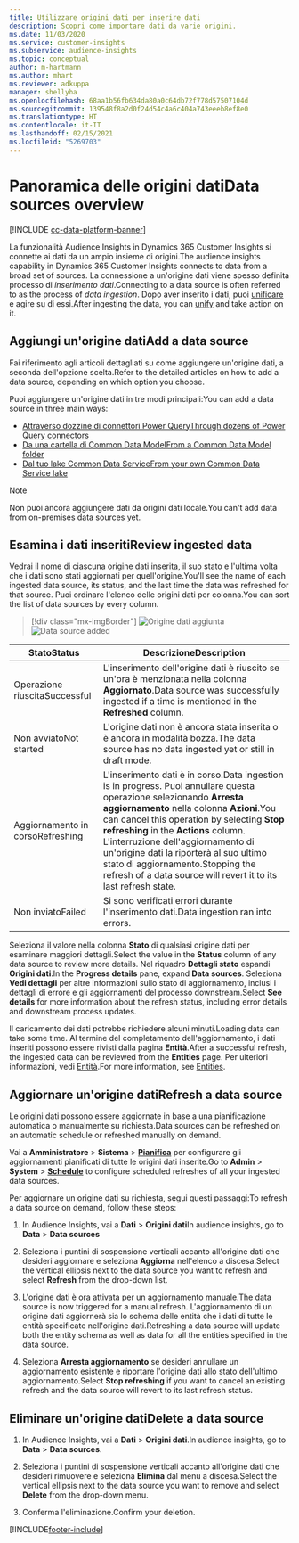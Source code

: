 ```yaml
---
title: Utilizzare origini dati per inserire dati
description: Scopri come importare dati da varie origini.
ms.date: 11/03/2020
ms.service: customer-insights
ms.subservice: audience-insights
ms.topic: conceptual
author: m-hartmann
ms.author: mhart
ms.reviewer: adkuppa
manager: shellyha
ms.openlocfilehash: 68aa1b56fb634da80a0c64db72f778d57507104d
ms.sourcegitcommit: 139548f8a2d0f24d54c4a6c404a743eeeb8ef8e0
ms.translationtype: HT
ms.contentlocale: it-IT
ms.lasthandoff: 02/15/2021
ms.locfileid: "5269703"
---
```

# <a name="data-sources-overview"></a><span data-ttu-id="61d09-103">Panoramica delle origini dati</span><span class="sxs-lookup"><span data-stu-id="61d09-103">Data sources overview</span></span>

[!INCLUDE [cc-data-platform-banner](../includes/cc-data-platform-banner.md)]

<span data-ttu-id="61d09-104">La funzionalità Audience Insights in Dynamics 365 Customer Insights si connette ai dati da un ampio insieme di origini.</span><span class="sxs-lookup"><span data-stu-id="61d09-104">The audience insights capability in Dynamics 365 Customer Insights connects to data from a broad set of sources.</span></span> <span data-ttu-id="61d09-105">La connessione a un'origine dati viene spesso definita processo di *inserimento dati*.</span><span class="sxs-lookup"><span data-stu-id="61d09-105">Connecting to a data source is often referred to as the process of *data ingestion*.</span></span> <span data-ttu-id="61d09-106">Dopo aver inserito i dati, puoi [unificare](data-unification.md) e agire su di essi.</span><span class="sxs-lookup"><span data-stu-id="61d09-106">After ingesting the data, you can [unify](data-unification.md) and take action on it.</span></span>

## <a name="add-a-data-source"></a><span data-ttu-id="61d09-107">Aggiungi un'origine dati</span><span class="sxs-lookup"><span data-stu-id="61d09-107">Add a data source</span></span>

<span data-ttu-id="61d09-108">Fai riferimento agli articoli dettagliati su come aggiungere un'origine dati, a seconda dell'opzione scelta.</span><span class="sxs-lookup"><span data-stu-id="61d09-108">Refer to the detailed articles on how to add a data source, depending on which option you choose.</span></span>

<span data-ttu-id="61d09-109">Puoi aggiungere un'origine dati in tre modi principali:</span><span class="sxs-lookup"><span data-stu-id="61d09-109">You can add a data source in three main ways:</span></span>

- [<span data-ttu-id="61d09-110">Attraverso dozzine di connettori Power Query</span><span class="sxs-lookup"><span data-stu-id="61d09-110">Through dozens of Power Query connectors</span></span>](connect-power-query.md)
- [<span data-ttu-id="61d09-111">Da una cartella di Common Data Model</span><span class="sxs-lookup"><span data-stu-id="61d09-111">From a Common Data Model folder</span></span>](connect-common-data-model.md)
- [<span data-ttu-id="61d09-112">Dal tuo lake Common Data Service</span><span class="sxs-lookup"><span data-stu-id="61d09-112">From your own Common Data Service lake</span></span>](connect-common-data-service-lake.md)

> [!NOTE]
> <span data-ttu-id="61d09-113">Non puoi ancora aggiungere dati da origini dati locale.</span><span class="sxs-lookup"><span data-stu-id="61d09-113">You can't add data from on-premises data sources yet.</span></span>

## <a name="review-ingested-data"></a><span data-ttu-id="61d09-114">Esamina i dati inseriti</span><span class="sxs-lookup"><span data-stu-id="61d09-114">Review ingested data</span></span>

<span data-ttu-id="61d09-115">Vedrai il nome di ciascuna origine dati inserita, il suo stato e l'ultima volta che i dati sono stati aggiornati per quell'origine.</span><span class="sxs-lookup"><span data-stu-id="61d09-115">You'll see the name of each ingested data source, its status, and the last time the data was refreshed for that source.</span></span> <span data-ttu-id="61d09-116">Puoi ordinare l'elenco delle origini dati per colonna.</span><span class="sxs-lookup"><span data-stu-id="61d09-116">You can sort the list of data sources by every column.</span></span>

> [!div class="mx-imgBorder"]
> <span data-ttu-id="61d09-117">![Origine dati aggiunta](media/configure-data-datasource-added.png "Origine dati aggiunta")</span><span class="sxs-lookup"><span data-stu-id="61d09-117">![Data source added](media/configure-data-datasource-added.png "Data source added")</span></span>

|<span data-ttu-id="61d09-118">Stato</span><span class="sxs-lookup"><span data-stu-id="61d09-118">Status</span></span>  |<span data-ttu-id="61d09-119">Descrizione</span><span class="sxs-lookup"><span data-stu-id="61d09-119">Description</span></span>  |
|---------|---------|
|<span data-ttu-id="61d09-120">Operazione riuscita</span><span class="sxs-lookup"><span data-stu-id="61d09-120">Successful</span></span>   |<span data-ttu-id="61d09-121">L'inserimento dell'origine dati è riuscito se un'ora è menzionata nella colonna **Aggiornato**.</span><span class="sxs-lookup"><span data-stu-id="61d09-121">Data source was successfully ingested if a time is mentioned in the **Refreshed** column.</span></span>
|<span data-ttu-id="61d09-122">Non avviato</span><span class="sxs-lookup"><span data-stu-id="61d09-122">Not started</span></span>   |<span data-ttu-id="61d09-123">L'origine dati non è ancora stata inserita o è ancora in modalità bozza.</span><span class="sxs-lookup"><span data-stu-id="61d09-123">The data source has no data ingested yet or still in draft mode.</span></span>         |
|<span data-ttu-id="61d09-124">Aggiornamento in corso</span><span class="sxs-lookup"><span data-stu-id="61d09-124">Refreshing</span></span>    |<span data-ttu-id="61d09-125">L'inserimento dati è in corso.</span><span class="sxs-lookup"><span data-stu-id="61d09-125">Data ingestion is in progress.</span></span> <span data-ttu-id="61d09-126">Puoi annullare questa operazione selezionando **Arresta aggiornamento** nella colonna **Azioni**.</span><span class="sxs-lookup"><span data-stu-id="61d09-126">You can cancel this operation by selecting **Stop refreshing** in the **Actions** column.</span></span> <span data-ttu-id="61d09-127">L'interruzione dell'aggiornamento di un'origine dati la riporterà al suo ultimo stato di aggiornamento.</span><span class="sxs-lookup"><span data-stu-id="61d09-127">Stopping the refresh of a data source will revert it to its last refresh state.</span></span>       |
|<span data-ttu-id="61d09-128">Non inviato</span><span class="sxs-lookup"><span data-stu-id="61d09-128">Failed</span></span>     |<span data-ttu-id="61d09-129">Si sono verificati errori durante l'inserimento dati.</span><span class="sxs-lookup"><span data-stu-id="61d09-129">Data ingestion ran into errors.</span></span>         |

<span data-ttu-id="61d09-130">Seleziona il valore nella colonna **Stato** di qualsiasi origine dati per esaminare maggiori dettagli.</span><span class="sxs-lookup"><span data-stu-id="61d09-130">Select the value in the **Status** column of any data source to review more details.</span></span> <span data-ttu-id="61d09-131">Nel riquadro **Dettagli stato** espandi **Origini dati**.</span><span class="sxs-lookup"><span data-stu-id="61d09-131">In the **Progress details** pane, expand **Data sources**.</span></span> <span data-ttu-id="61d09-132">Seleziona **Vedi dettagli** per altre informazioni sullo stato di aggiornamento, inclusi i dettagli di errore e gli aggiornamenti del processo downstream.</span><span class="sxs-lookup"><span data-stu-id="61d09-132">Select **See details** for more information about the refresh status, including error details and downstream process updates.</span></span>

<span data-ttu-id="61d09-133">Il caricamento dei dati potrebbe richiedere alcuni minuti.</span><span class="sxs-lookup"><span data-stu-id="61d09-133">Loading data can take some time.</span></span> <span data-ttu-id="61d09-134">Al termine del completamento dell'aggiornamento, i dati inseriti possono essere rivisti dalla pagina **Entità**.</span><span class="sxs-lookup"><span data-stu-id="61d09-134">After a successful refresh, the ingested data can be reviewed from the **Entities** page.</span></span> <span data-ttu-id="61d09-135">Per ulteriori informazioni, vedi [Entità](entities.md).</span><span class="sxs-lookup"><span data-stu-id="61d09-135">For more information, see [Entities](entities.md).</span></span>

## <a name="refresh-a-data-source"></a><span data-ttu-id="61d09-136">Aggiornare un'origine dati</span><span class="sxs-lookup"><span data-stu-id="61d09-136">Refresh a data source</span></span>

<span data-ttu-id="61d09-137">Le origini dati possono essere aggiornate in base a una pianificazione automatica o manualmente su richiesta.</span><span class="sxs-lookup"><span data-stu-id="61d09-137">Data sources can be refreshed on an automatic schedule or refreshed manually on demand.</span></span> 

<span data-ttu-id="61d09-138">Vai a **Amministratore** > **Sistema** > [**Pianifica**](system.md#schedule-tab) per configurare gli aggiornamenti pianificati di tutte le origini dati inserite.</span><span class="sxs-lookup"><span data-stu-id="61d09-138">Go to **Admin** > **System** > [**Schedule**](system.md#schedule-tab) to configure scheduled refreshes of all your ingested data sources.</span></span>

<span data-ttu-id="61d09-139">Per aggiornare un origine dati su richiesta, segui questi passaggi:</span><span class="sxs-lookup"><span data-stu-id="61d09-139">To refresh a data source on demand, follow these steps:</span></span>

1. <span data-ttu-id="61d09-140">In Audience Insights, vai a **Dati** > **Origini dati**</span><span class="sxs-lookup"><span data-stu-id="61d09-140">In audience insights, go to **Data** > **Data sources**</span></span>

2. <span data-ttu-id="61d09-141">Seleziona i puntini di sospensione verticali accanto all'origine dati che desideri aggiornare e seleziona **Aggiorna** nell'elenco a discesa.</span><span class="sxs-lookup"><span data-stu-id="61d09-141">Select the vertical ellipsis next to the data source you want to refresh and select **Refresh** from the drop-down list.</span></span>

3. <span data-ttu-id="61d09-142">L'origine dati è ora attivata per un aggiornamento manuale.</span><span class="sxs-lookup"><span data-stu-id="61d09-142">The data source is now triggered for a manual refresh.</span></span> <span data-ttu-id="61d09-143">L'aggiornamento di un origine dati aggiornerà sia lo schema delle entità che i dati di tutte le entità specificate nell'origine dati.</span><span class="sxs-lookup"><span data-stu-id="61d09-143">Refreshing a data source will update both the entity schema as well as data for all the entities specified in the data source.</span></span>

4. <span data-ttu-id="61d09-144">Seleziona **Arresta aggiornamento** se desideri annullare un aggiornamento esistente e riportare l'origine dati allo stato dell'ultimo aggiornamento.</span><span class="sxs-lookup"><span data-stu-id="61d09-144">Select **Stop refreshing** if you want to cancel an existing refresh and the data source will revert to its last refresh status.</span></span>

## <a name="delete-a-data-source"></a><span data-ttu-id="61d09-145">Eliminare un'origine dati</span><span class="sxs-lookup"><span data-stu-id="61d09-145">Delete a data source</span></span>

1. <span data-ttu-id="61d09-146">In Audience Insights, vai a **Dati** > **Origini dati**.</span><span class="sxs-lookup"><span data-stu-id="61d09-146">In audience insights, go to **Data** > **Data sources**.</span></span>

2. <span data-ttu-id="61d09-147">Seleziona i puntini di sospensione verticali accanto all'origine dati che desideri rimuovere e seleziona **Elimina** dal menu a discesa.</span><span class="sxs-lookup"><span data-stu-id="61d09-147">Select the vertical ellipsis next to the data source you want to remove and select **Delete** from the drop-down menu.</span></span>

3. <span data-ttu-id="61d09-148">Conferma l'eliminazione.</span><span class="sxs-lookup"><span data-stu-id="61d09-148">Confirm your deletion.</span></span>


[!INCLUDE[footer-include](../includes/footer-banner.md)]